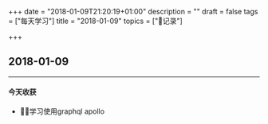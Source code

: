+++
date = "2018-01-09T21:20:19+01:00"
description = ""
draft = false
tags = ["每天学习"]
title = "2018-01-09"
topics = ["记录"]

+++

## 2018-01-09

---
#### 今天收获

* 学习使用graphql apollo